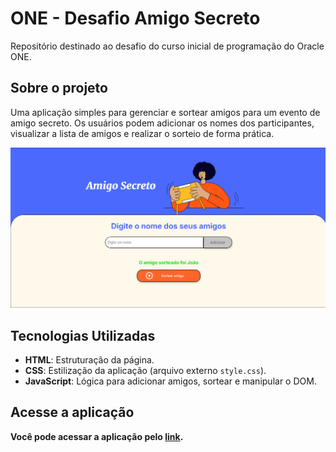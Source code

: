 # ONE - Desafio Amigo Secreto

Repositório destinado ao desafio do curso inicial de programação do Oracle ONE.

## Sobre o projeto

Uma aplicação simples para gerenciar e sortear amigos para um evento de amigo secreto. Os usuários podem adicionar os nomes dos participantes, visualizar a lista de amigos e realizar o sorteio de forma prática.

![alt text](assets/image.png)

## Tecnologias Utilizadas

- **HTML**: Estruturação da página.
- **CSS**: Estilização da aplicação (arquivo externo `style.css`).
- **JavaScript**: Lógica para adicionar amigos, sortear e manipular o DOM.

## Acesse a aplicação

**Você pode acessar a aplicação pelo [link](https://lucas-p00.github.io/ONE-desafio-amigo-secreto/).**
